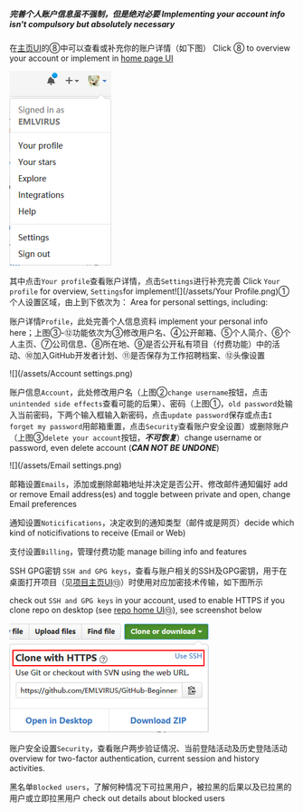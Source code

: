 ##### 完善个人账户信息虽不强制，但是绝对必要   Implementing your account info isn't compulsory but absolutely necessary

在[主页UI](/chapter1.md)的⑧中可以查看或补充你的账户详情（如下图）   Click ⑧ to overview your account or implement in [home page UI](/chapter1.md)

![](/assets/import.png)

其中点击`Your profile`查看账户详情，点击`Settings`进行补充完善   Click `Your profile` for overview, `Settings`for implement![](/assets/Your Profile.png)①个人设置区域，由上到下依次为：   Area for personal settings, including:

账户详情`Profile`，此处完善个人信息资料   implement your personal info here；上图③-⑫功能依次为③修改用户名、④公开邮箱、⑤个人简介、⑥个人主页、⑦公司信息、⑧所在地、⑨是否公开私有项目（付费功能）中的活动、⑩加入GitHub开发者计划、⑪是否保存为工作招聘档案、⑫头像设置

![](/assets/Account settings.png)

账户信息`Account`，此处修改用户名（上图②`change username`按钮，点击`unintended side effects`查看可能的后果）、密码（上图①，`old password`处输入当前密码，下两个输入框输入新密码，点击`update password`保存或点击`I forget my password`用邮箱重置，点击`Security`查看账户安全设置）或删除账户（上图③`delete your account`按钮，_**不可恢复**_）change username or password, even delete account \(_**CAN NOT BE UNDONE**_\)

![](/assets/Email settings.png)

邮箱设置`Emails`，添加或删除邮箱地址并决定是否公开、修改邮件通知偏好   add or remove Email address\(es\) and toggle between private and open, change Email preferences

通知设置`Noticifications`，决定收到的通知类型（邮件或是网页）decide which kind of noticifivations to receive \(Email or Web\)

支付设置`Billing`，管理付费功能 manage billing info and features

SSH GPG密钥 `SSH and GPG keys`，查看与账户相关的SSH及GPG密钥，用于在桌面打开项目（见[项目主页UI](/chapter1.md)⑬）时使用对应加密技术传输，如下图所示

check out `SSH and GPG keys` in your account, used to enable HTTPS if you clone repo on desktop \(see [repo home UI](/chapter1.md)⑬\), see screenshot below

![](/assets/加密.png)

账户安全设置`Security`，查看账户两步验证情况、当前登陆活动及历史登陆活动 overview for two-factor authentication, current session and history activities.

黑名单`Blocked users`，了解何种情况下可拉黑用户，被拉黑的后果以及已拉黑的用户或立即拉黑用户   check out details about blocked users

